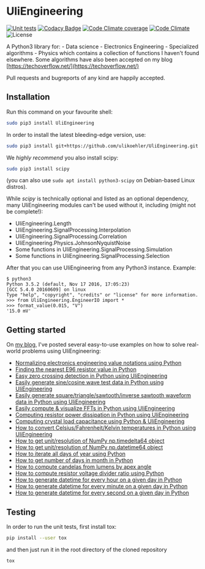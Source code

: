 # UliEngineering

[![Unit tests](https://github.com/ulikoehler/UliEngineering/actions/workflows/test.yml/badge.svg)](https://github.com/ulikoehler/UliEngineering/actions/workflows/test.yml) [![Codacy Badge](https://app.codacy.com/project/badge/Grade/f59d862b25524914b29ec5f0c0b80e7f)](https://www.codacy.com/gh/ulikoehler/UliEngineering/dashboard?utm_source=github.com&amp;utm_medium=referral&amp;utm_content=ulikoehler/UliEngineering&amp;utm_campaign=Badge_Grade) [![Code Climate coverage](https://codeclimate.com/github/ulikoehler/UliEngineering/badges/coverage.svg)](https://codeclimate.com/github/ulikoehler/UliEngineering/coverage) [![Code Climate](https://codeclimate.com/github/ulikoehler/UliEngineering/badges/gpa.svg)](https://codeclimate.com/github/ulikoehler/UliEngineering) ![License](https://img.shields.io/github/license/ulikoehler/UliEngineering.svg) 

A Python3 library for:
    - Data science
    - Electronics Engineering
    - Specialized algorithms
    - Physics
which contains a collection of functions I haven't found elsewhere.
Some algorithms have also been accepted on my blog [https://techoverflow.net/](https://techoverflow.net/)

Pull requests and bugreports of any kind are happily accepted.

## Installation

Run this command on your favourite shell:

```sh
sudo pip3 install UliEngineering
```

In order to install the latest bleeding-edge version, use:

```sh
sudo pip3 install git+https://github.com/ulikoehler/UliEngineering.git
```

We *highly recommend* you also install scipy:
```sh
sudo pip3 install scipy
```
(you can also use `sudo apt install python3-scipy` on Debian-based Linux distros).

While *scipy* is technically optional and listed as an optional dependency, many UliEngineering modules can't be used without it, including (might not be complete!):

  * UliEngineering.Length
  * UliEngineering.SignalProcessing.Interpolation
  * UliEngineering.SignalProcessing.Correlation
  * UliEngineering.Physics.JohnsonNyquistNoise
  * Some functions in UliEngineering.SignalProcessing.Simulation
  * Some functions in UliEngineering.SignalProcessing.Selection

After that you can use UliEngineering from any Python3 instance. Example:

```
$ python3
Python 3.5.2 (default, Nov 17 2016, 17:05:23) 
[GCC 5.4.0 20160609] on linux
Type "help", "copyright", "credits" or "license" for more information.
>>> from UliEngineering.EngineerIO import *
>>> format_value(0.015, "V")
'15.0 mV'
```

## Getting started

On [my blog](https://techoverflow.net), I've posted several easy-to-use examples on how to solve real-world problems using UliEngineering:
  - [Normalizing electronics engineering value notations using Python](https://techoverflow.net/2015/06/09/normalizing-electronics-engineering-value-notations-using-python/)
  - [Finding the nearest E96 resistor value in Python](https://techoverflow.net/2015/05/19/finding-the-nearest-e96-resistor-value-in-python/)
  - [Easy zero crossing detection in Python using UliEngineering](https://techoverflow.net/2018/12/31/easy-zero-crossing-detection-in-python-using-uliengineering/)
  - [Easily generate sine/cosine wave test data in Python using UliEngineering](https://techoverflow.net/2018/12/31/easily-generate-sine-cosine-wave-data-in-python-using-uliengineering/)
  - [Easily generate square/triangle/sawtooth/inverse sawtooth waveform data in Python using UliEngineering](https://techoverflow.net/2018/12/31/easily-generate-square-triangle-sawtooth-inverse-sawtooth-waveform-data-in-python-using-uliengineering/)
  - [Easily compute & visualize FFTs in Python using UliEngineering](https://techoverflow.net/2018/12/31/easily-compute-visualize-ffts-in-python-using-uliengineering/)
  - [Computing resistor power dissipation in Python using UliEngineering](https://techoverflow.net/2019/05/09/computing-the-temperature-under-load-of-your-electronics-components-in-python-using-uliengineering/)
  - [Computing crystal load capacitance using Python & UliEngineering](https://techoverflow.net/2019/05/10/computing-crystal-load-capacitance-using-python-uliengineering/)
  - [How to convert Celsius/Fahrenheit/Kelvin temperatures in Python using UliEngineering](https://techoverflow.net/2019/05/10/how-to-convert-celsius-fahrenheit-kelvin-temperatures-in-python-using-uliengineering/)
  - [How to get unit/resolution of NumPy np.timedelta64 object](https://techoverflow.net/2019/05/13/how-to-get-unit-resolution-of-numpy-np-timedelta64-object/)
  - [How to get unit/resolution of NumPy np.datetime64 object](https://techoverflow.net/2019/05/13/how-to-get-unit-resolution-of-numpy-np-datetime64-object/)
  - [How to iterate all days of year using Python](https://techoverflow.net/2019/05/16/how-to-iterate-all-days-of-year-using-python/)
  - [How to get number of days in month in Python](https://techoverflow.net/2019/05/16/how-to-get-number-of-days-in-month-in-python/)
  - [How to compute candelas from lumens by apex angle](https://techoverflow.net/2019/08/19/lumen-to-candela-online-calculator-python-code/)
  - [How to compute resistor voltage divider ratio using Python](https://techoverflow.net/2021/12/16/how-to-compute-resistor-voltage-divider-ratio-using-python/)
  - [How to generate datetime for every hour on a given day in Python](https://techoverflow.net/2022/06/19/how-to-generate-datetime-for-every-hour-on-a-given-day-in-python/)
  - [How to generate datetime for every minute on a given day in Python](https://techoverflow.net/2022/06/19/how-to-generate-datetime-for-every-minute-on-a-given-day-in-python/)
  - [How to generate datetime for every second on a given day in Python](https://techoverflow.net/2022/06/19/how-to-generate-datetime-for-every-second-on-a-given-day-in-python/)

## Testing

In order to run the unit tests, first install tox:

```sh
pip install --user tox
```

and then just run it in the root directory of the cloned repository

```sh
tox
```